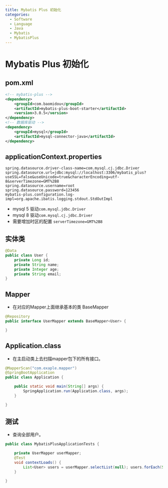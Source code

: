 ```yaml
---
title: Mybatis Plus 初始化
categories:
  - Software
  - Language
  - Java
  - Mybatis
  - MybatisPlus
---
```

# Mybatis Plus 初始化

## pom.xml

```xml
<!-- mybatis-plus -->
<dependency>
    <groupId>com.baomidou</groupId>
    <artifactId>mybatis-plus-boot-starter</artifactId>
    <version>3.0.5</version>
</dependency>
<!-- 数据库驱动 -->
<dependency>
    <groupId>mysql</groupId>
    <artifactId>mysql-connector-java</artifactId>
</dependency>
```

## applicationContext.properties

```properties
spring.datasource.driver-class-name=com.mysql.cj.jdbc.Driver
spring.datasource.url=jdbc:mysql://localhost:3306/mybatis_plus? useSSL=false&useUnicode=true&characterEncoding=utf-8&serverTimezone=GMT%2B8
spring.datasource.username=root
spring.datasource.password=123456
mybatis-plus.configuration.log-impl=org.apache.ibatis.logging.stdout.StdOutImpl
```

- mysql 5 驱动`com.mysql.jdbc.Driver`
- mysql 8 驱动`com.mysql.cj.jdbc.Driver`
- 需要增加时区的配置 `serverTimezone=GMT%2B8`

## 实体类

```java
@Data
public class User {
    private Long id;
    private String name;
    private Integer age;
    private String email;
}
```

## Mapper

- 在对应的Mapper上面继承基本的类 BaseMapper

```java
@Repository
public interface UserMapper extends BaseMapper<User> {

}
```

## Application.class

- 在主启动类上去扫描mapper包下的所有接口。

```java
@MapperScan("com.exaple.mapper")
@SpringBootApplication
public class Application {

    public static void main(String[] args) {
        SpringApplication.run(Application.class, args);
    }

}
```

## 测试

- 查询全部用户。

```java
public class MybatisPlusApplicationTests {

    private UserMapper userMapper;
    @Test
    void contextLoads() {
        List<User> users = userMapper.selectList(null); users.forEach(System.out::println);
    }

}
```

